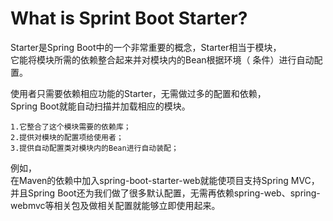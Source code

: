 # What is Sprint Boot Starter?

Starter是Spring Boot中的一个非常重要的概念，Starter相当于模块，  
它能将模块所需的依赖整合起来并对模块内的Bean根据环境（ 条件）进行自动配置。  

使用者只需要依赖相应功能的Starter，无需做过多的配置和依赖，  
Spring Boot就能自动扫描并加载相应的模块。  

```text
1.它整合了这个模块需要的依赖库；
2.提供对模块的配置项给使用者；
3.提供自动配置类对模块内的Bean进行自动装配；
```

例如，  
在Maven的依赖中加入spring-boot-starter-web就能使项目支持Spring MVC，  
并且Spring Boot还为我们做了很多默认配置，无需再依赖spring-web、spring-webmvc等相关包及做相关配置就能够立即使用起来。
